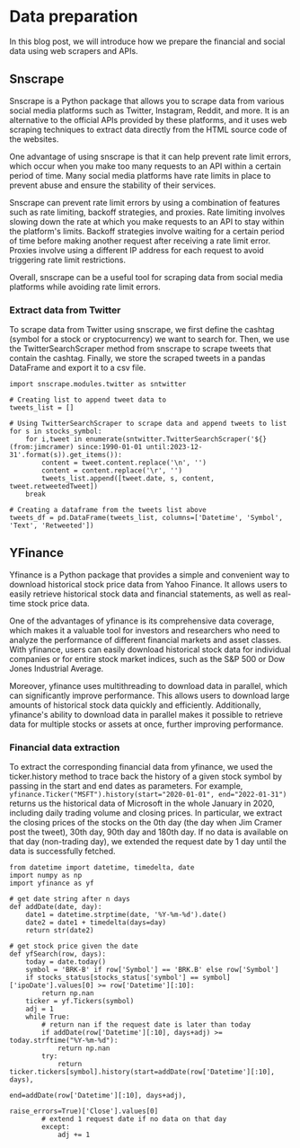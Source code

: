 # Data preparation

In this blog post, we will introduce how we prepare the financial and social data using web scrapers and APIs.

## Snscrape

Snscrape is a Python package that allows you to scrape data from various social media platforms such as Twitter, Instagram, Reddit, and more. It is an alternative to the official APIs provided by these platforms, and it uses web scraping techniques to extract data directly from the HTML source code of the websites.

One advantage of using snscrape is that it can help prevent rate limit errors, which occur when you make too many requests to an API within a certain period of time. Many social media platforms have rate limits in place to prevent abuse and ensure the stability of their services.

Snscrape can prevent rate limit errors by using a combination of features such as rate limiting, backoff strategies, and proxies. Rate limiting involves slowing down the rate at which you make requests to an API to stay within the platform's limits. Backoff strategies involve waiting for a certain period of time before making another request after receiving a rate limit error. Proxies involve using a different IP address for each request to avoid triggering rate limit restrictions.

Overall, snscrape can be a useful tool for scraping data from social media platforms while avoiding rate limit errors.

### Extract data from Twitter

To scrape data from Twitter using snscrape, we first define the cashtag (symbol for a stock or cryptocurrency) we want to search for. Then, we use the TwitterSearchScraper method from snscrape to scrape tweets that contain the cashtag. Finally, we store the scraped tweets in a pandas DataFrame and export it to a csv file.

```
import snscrape.modules.twitter as sntwitter

# Creating list to append tweet data to
tweets_list = []

# Using TwitterSearchScraper to scrape data and append tweets to list
for s in stocks_symbol:
    for i,tweet in enumerate(sntwitter.TwitterSearchScraper('${} (from:jimcramer) since:1990-01-01 until:2023-12-31'.format(s)).get_items()):
        content = tweet.content.replace('\n', '')
        content = content.replace('\r', '')
        tweets_list.append([tweet.date, s, content, tweet.retweetedTweet])
    break
    
# Creating a dataframe from the tweets list above
tweets_df = pd.DataFrame(tweets_list, columns=['Datetime', 'Symbol', 'Text', 'Retweeted'])
```

## YFinance

Yfinance is a Python package that provides a simple and convenient way to download historical stock price data from Yahoo Finance. It allows users to easily retrieve historical stock data and financial statements, as well as real-time stock price data.

One of the advantages of yfinance is its comprehensive data coverage, which makes it a valuable tool for investors and researchers who need to analyze the performance of different financial markets and asset classes. With yfinance, users can easily download historical stock data for individual companies or for entire stock market indices, such as the S&P 500 or Dow Jones Industrial Average.

Moreover, yfinance uses multithreading to download data in parallel, which can significantly improve performance. This allows users to download large amounts of historical stock data quickly and efficiently. Additionally, yfinance's ability to download data in parallel makes it possible to retrieve data for multiple stocks or assets at once, further improving performance.

### Financial data extraction

To extract the corresponding financial data from yfinance, we used the ticker.history method to trace back the history of a given stock symbol by passing in the start and end dates as parameters. For example, `yfinance.Ticker("MSFT").history(start="2020-01-01", end="2022-01-31")` returns us the historical data of Microsoft in the whole January in 2020, including daily trading volume and closing prices. In particular, we extract the closing prices of the stocks on the 0th day (the day when Jim Cramer post the tweet), 30th day, 90th day and 180th day. If no data is available on that day (non-trading day), we extended the request date by 1 day until the data is successfully fetched.

```
from datetime import datetime, timedelta, date
import numpy as np
import yfinance as yf

# get date string after n days
def addDate(date, day):
    date1 = datetime.strptime(date, '%Y-%m-%d').date()
    date2 = date1 + timedelta(days=day)
    return str(date2)

# get stock price given the date
def yfSearch(row, days):
    today = date.today()
    symbol = 'BRK-B' if row['Symbol'] == 'BRK.B' else row['Symbol']
    if stocks_status[stocks_status['symbol'] == symbol]['ipoDate'].values[0] >= row['Datetime'][:10]:
        return np.nan
    ticker = yf.Tickers(symbol)
    adj = 1
    while True:
        # return nan if the request date is later than today
        if addDate(row['Datetime'][:10], days+adj) >= today.strftime("%Y-%m-%d"):
            return np.nan
        try:
            return ticker.tickers[symbol].history(start=addDate(row['Datetime'][:10], days), 
                                                         end=addDate(row['Datetime'][:10], days+adj), 
                                                         raise_errors=True)['Close'].values[0]
        # extend 1 request date if no data on that day
        except:
            adj += 1
```

